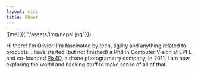 ```yaml
---
layout: misc
title: About
---
```


![me]({{ "/assets/img/nepal.jpg"}})

Hi there!
I'm Olivier! I'm fascinated by tech, agility and anything related to products. I have started (but not finished) a Phd in Computer Vision at EPFL and co-founded [Pix4D]("https://pix4d.com"), a drone photogrametry company, in 2011. I am now exploring the world and hacking stuff to make sense of all of that.

